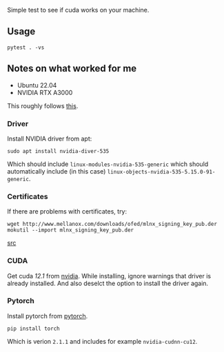 Simple test to see if cuda works on your machine.

## Usage
```
pytest . -vs
```

## Notes on what worked for me
- Ubuntu 22.04
- NVIDIA RTX A3000

This roughly follows [this](https://github.com/RocketCityDynamics/Success-with-Nvidia-545-drivers-in-Ubuntu-22.04-LTS).

### Driver
Install NVIDIA driver from apt:
```
sudo apt install nvidia-diver-535
```
Which should include `linux-modules-nvidia-535-generic` which should automatically include (in this case) `linux-objects-nvidia-535-5.15.0-91-generic`.

### Certificates
If there are problems with certificates, try:
```
wget http://www.mellanox.com/downloads/ofed/mlnx_signing_key_pub.der
mokutil --import mlnx_signing_key_pub.der
```

[src](https://docs.nvidia.com/networking/display/mlnxofedv23100540/uefi+secure+boot)

### CUDA
Get cuda _12.1_ from [nvidia](https://developer.nvidia.com/cuda-12-1-0-download-archive?target_os=Linux&target_arch=x86_64&Distribution=Ubuntu&target_version=22.04&target_type=runfile_local).
While installing, ignore warnings that driver is already installed.
And also deselct the option to install the driver again.

### Pytorch
Install pytorch from [pytorch](https://pytorch.org/get-started/locally/).
```
pip install torch
```
Which is verion `2.1.1` and includes for example `nvidia-cudnn-cu12`.